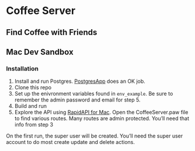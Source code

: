 # Coffee Server

## Find Coffee with Friends

## Mac Dev Sandbox

### Installation

1. Install and run Postgres. [PostgresApp](https://postgresapp.com) does an OK job.
2. Clone this repo
3. Set up the enivronment variables found in `env_example`. Be sure to remember the admin password and email for step 5.
4. Build and run
5. Explore the API using [RapidAPI for Mac](https://paw.cloud). Open the CoffeeServer.paw file to find various routes. Many routes are admin protected. You’ll need that info from step 3

On the first run, the super user will be created. You’ll need the super user account to do most create update and delete actions.
